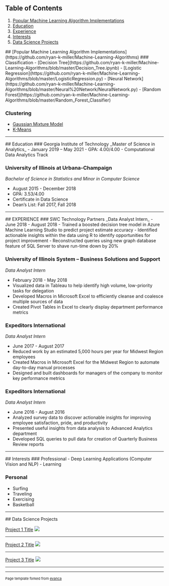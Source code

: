 ## Table of Contents
1. [Popular Machine Learning Algorithm Implementations](#ml)  
2. [Education](#edu)  
3. [Experience](#exp)  
4. [Interests](#interests)  
5. [Data Science Projects](#dsp)  

<a name="ml"/>
## [Popular Machine Learning Algorithm Implementations](https://github.com/ryan-k-miller/Machine-Learning-Algorithms)
### Classification
- [Decision Tree](https://github.com/ryan-k-miller/Machine-Learning-Algorithms/blob/master/Decision_Tree.ipynb)
- [Logistic Regression](https://github.com/ryan-k-miller/Machine-Learning-Algorithms/blob/master/LogisticRegression.py)
- [Neural Network](https://github.com/ryan-k-miller/Machine-Learning-Algorithms/blob/master/Neural%20Network/NeuralNetwork.py)
- [Random Forest](https://github.com/ryan-k-miller/Machine-Learning-Algorithms/blob/master/Random_Forest_Classifier)

### Clustering
- [Gaussian Mixture Model](https://github.com/ryan-k-miller/Machine-Learning-Algorithms/blob/master/Gaussian_Mixture_Model.ipynb)
- [K-Means](https://github.com/ryan-k-miller/Machine-Learning-Algorithms/blob/master/K_Means.ipynb)

---
<a name="edu"/>
## Education
### Georgia Institute of Technology
_Master of Science in Analytics_  
- January 2019 – May 2021  
- GPA: 4.00/4.00  
- Computational Data Analytics Track  

### University of Illinois at Urbana-Champaign
_Bachelor of Science in Statistics and Minor in Computer Science_
- August 2015 - December 2018			
- GPA: 3.53/4.00
- Certificate in Data Science
- Dean’s List: Fall 2017, Fall 2018

---
<a name="exp"/>
## EXPERIENCE
### SWC Technology Partners
_Data Analyst Intern_ 
- June 2018 - August 2018
- Trained a boosted decision tree model in Azure Machine Learning Studio to predict project estimate accuracy
- Identified actionable insights within the data using R to identify opportunities for project improvement
- Reconstructed queries using new graph database feature of SQL Server to shave run-time down by 20%

### University of Illinois System – Business Solutions and Support
_Data Analyst Intern_
- February 2018 - May 2018
- Visualized data in Tableau to help identify high volume, low-priority tasks for delegation
- Developed Macros in Microsoft Excel to efficiently cleanse and coalesce multiple sources of data
- Created Pivot Tables in Excel to clearly display department performance metrics

### Expeditors International
_Data Analyst Intern_
- June 2017 - August 2017              							            
- Reduced work by an estimated 5,000 hours per year for Midwest Region employees 
- Created Macros in Microsoft Excel for the Midwest Region to automate day-to-day manual processes
- Designed and built dashboards for managers of the company to monitor key performance metrics

### Expeditors International
_Data Analyst Intern_
- June 2016 - August 2016
- Analyzed survey data to discover actionable insights for improving employee satisfaction, pride, and productivity 
- Presented useful insights from data analysis to Advanced Analytics department
- Developed SQL queries to pull data for creation of Quarterly Business Review reports

---
<a name="interests"/>
## Interests
### Professional
- Deep Learning Applications (Computer Vision and NLP)
- Learning

### Personal
- Surfing
- Traveling
- Exercising
- Basketball

---
<a name="dsp"/>
## Data Science Projects

[Project 1 Title](/sample_page)
<img src="images/dummy_thumbnail.jpg?raw=true"/>

---
[Project 2 Title](/pdf/sample_presentation.pdf)
<img src="images/dummy_thumbnail.jpg?raw=true"/>

---
[Project 3 Title](https://github.com/ryan-k-miller/Machine-Learning-Algorithms)
<img src="images/dummy_thumbnail.jpg?raw=true"/>

---


---
<p style="font-size:11px">Page template forked from <a href="https://github.com/evanca/quick-portfolio">evanca</a></p>
<!-- Remove above link if you don't want to attibute -->
